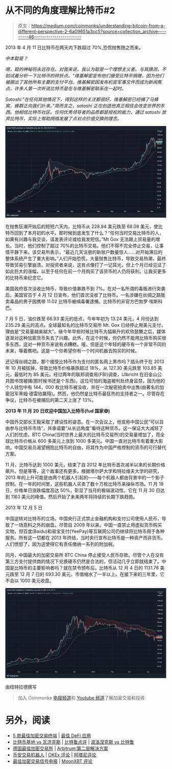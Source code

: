 # 从不同的角度理解比特币#2

> 原文：<https://medium.com/coinmonks/understanding-bitcoin-from-a-different-perspective-2-6a09651a3cc5?source=collection_archive---------46----------------------->

2013 年 4 月 11 日比特币在两天内下跌超过 70%,恐慌抛售随之而来。

*中本聪是？*

*嗯，聪的神秘将永远存在。对我来说，我认为聪是一个理想主义者。与其猜测，不如试着分析一下比特币的转折点。“维基解密宣布他们接受比特币捐赠，因为他们被踢出了其他所有主要的支付平台。维基解密因发布机密军事文件而成为新闻焦点，许多人第一次听说比特币是在与维基解密联系在一起时。*

*Satoshi:“在任何其他情况下，得到这样的关注都很好。维基解密已经捅了马蜂窝，蜂群正向我们扑来。”简而言之，satoshi 正在创造他真正相信会改变世界的东西。他相信比特币社区。任何优秀领导者的品质都是授权的能力，通过 satoshi 放弃比特币，实际上帮助网络发展了点对点价值交换的理念。*

![](img/def62144d4858c5ad0586ec43003faee.png)

在抛售狂潮开始后的短短六天内，比特币从 228.94 美元跌至 68.09 美元，使比特币回到了本月初的水平。那时候到底发生了什么？“任何当时交易比特币的人，如果有兴趣与我交谈，请发表评论或给我发短信。”Mt Gox 无法跟上贸易量的增长。当时，他们控制了超过 70%的比特币交易。他们不得不完全停止交易，让事情平静下来。该交易所表示，“最近几天注册的新账户数量惊人……对开始滞后的整体系统产生了重大影响。”人们开始恐慌，大量抛售比特币，导致交易热潮，最终导致贸易引擎崩溃。对投资者来说，这有点像打了一记耳光，但上个月已经见证了如此巨大的涨幅，以至于任何在前一个月购买了该货币的人仍将获利。让我买更多的比特币来纪念它。

美国政府首次没收比特币，导致价值暴跌不到 7%。在对一名所谓的毒贩进行突袭后，美国官员于 4 月 12 日宣布，他们首次没收了比特币。一名涉嫌在丝绸之路贩卖毒品的男子因携带 11.02 比特币被缉毒署逮捕。比特币的非官方巴勃罗·埃斯科巴。

7 月 5 日，油价跌至 66.93 美元的低点，今年年初为 13.24 美元，4 月份达到 235.29 美元的高点。全球最知名的比特币交易所 Mt. Gox 已经停止用美元支付，理由是“交易量越来越大”。继今年早些时候比特币大幅飙升的欢欣鼓舞之后，媒体逐渐对这种加密货币失去了兴趣。此外，在这个时候，你仍然不能用比特币购买很多东西，这对一种货币来说有点糟糕。哦，但是这个年轻的硬币有一个非常不同的未来，等着瞧吧。这是一个你希望你有一个时间机器去购买的时候。

还记得丝绸之路，那个接受比特币作为支付的匿名网上黑市吗？插头终于在 2013 年 10 月被拔掉，导致比特币价格暴跌超过 18%，从 127.30 美元跌至 103.85 美元，最低时为 85 美元。经过两年的联邦调查局(FBI)调查，Ulbricht 在旧金山公共图书馆被捕(那时候书还是个东西)。这位可怕的海盗被判处终身监禁，因为他的个人钱包中有 144，000 枚比特币被没收，并在一次秘密拍卖中出售(由著名的加密冠军蒂姆·德雷珀赢得)。然而，他仍然是比特币最狂热的支持者之一。尽管存在争议，比特币在被捕后的第二天上涨了 13%。

**2013 年 11 月 20 日欢迎中国加入比特币(fud 国家😅)**

中国外交部长王毅采取了建设性的姿态。在一次会议上，他宣称中国公民“可以自由参与比特币市场”，并承诺要“从长远角度”看待这种货币。这一保证大大减轻了人们的忧虑。BTC China(当时世界上最大的比特币交易所)的交易量增加了，而全球比特币价格从 600 多美元上涨到 1000 多美元。中国一直对比特币有着重大影响，中国交易员渴望拥抱比特币的自由，将其作为中国严格控制的货币的可行替代方案。

11 月，比特币达到 1000 美元，结束了自 2012 年比特币首次减半以来的长期价格飙升。但是等等，这个故事还有更多。根据塔尔萨大学和特拉维夫大学的研究，2013 年的上升可能是由两个机器人引起的——每个机器人都由背景中的一个影子控制。在一年的时间里，这些机器人买卖了数十万枚比特币来操纵市场。11 月 19 日，价格单日涨跌幅度高达 50%，彰显了当月的极端波动性。它在 11 月 30 日达到 1163 美元的峰值，然后开始了未来两年将持续的长期下跌趋势。

2013 年 12 月 5 日

中国逆转对比特币的立场。中国央行正式禁止金融机构和支付公司使用人民币，导致了一场意料之外的崩盘。尽管自 2009 年以来，中国一直禁止用虚拟货币购买实物，但百度(Baidu)和易宝支付(YeePay)等互联网公司仍继续将比特币用于各种服务。所有这一切都在 2013 年终结，当时央行宣布比特币是一种资产而非货币。人们愤怒了，因为这使得它有责任缴纳一系列的附加税。

同月，中国最大的加密交易所 BTC China 停止接受人民币存款。尽管个人在没有第三方支付提供商的情况下兑换硬币仍然是合法的，但活动几乎立即就结束了。中国是比特币的主要影响者吗？就在禁令颁布后，比特币从 12 月 4 日的 1131.76 美元跌至 12 月 7 日的 693.30 美元，市值缩水了一半以上。在接下来的三年里，它不会以 1000 美元收盘。

![](img/07b5a8a6b4bfd984af36099104c71713.png)

由纽特拉德撰写

> 加入 Coinmonks [电报频道](https://t.me/coincodecap)和 [Youtube 频道](https://www.youtube.com/c/coinmonks/videos)了解加密交易和投资

# 另外，阅读

*   [5 款最佳加密交易终端](https://coincodecap.com/crypto-trading-terminals) | [最佳 DeFi 应用](https://coincodecap.com/best-defi-apps)
*   [比特币基地 vs 瓦济克斯](https://coincodecap.com/coinbase-vs-wazirx) | [比特鲁点评](https://coincodecap.com/bitrue-review) | [波洛涅克斯 vs 比特鲁](https://coincodecap.com/poloniex-vs-bittrex)
*   [德国最佳加密交易所](https://coincodecap.com/crypto-exchanges-in-germany) | [Arbitrum:第二层解决方案](https://coincodecap.com/arbitrum)
*   [币安交易机器人](/coinmonks/binance-trading-bots-d0d57bb62c4c) | [OKEx 评论](/coinmonks/okex-review-6b369304110f) | [阿塔尼评论](https://coincodecap.com/atani-review)
*   [最佳加密交易信号电报](/coinmonks/best-crypto-signals-telegram-5785cdbc4b2b) | [MoonXBT 评论](/coinmonks/moonxbt-review-6e4ab26d037)